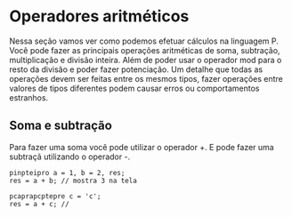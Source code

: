 # Operadores aritméticos

Nessa seção vamos ver como podemos efetuar cálculos na linguagem P. Você pode fazer as principais operações aritméticas de soma, subtração, multiplicação e divisão inteira. Além de poder usar o operador mod para o resto da divisão e poder fazer potenciação. Um detalhe que todas as operações devem ser feitas entre os mesmos tipos, fazer operações entre valores de tipos diferentes podem causar erros ou comportamentos estranhos.

## Soma e subtração

Para fazer uma soma você pode utilizar o operador +. E pode fazer uma subtraçã utilizando o operador -.

```
pinpteipro a = 1, b = 2, res;
res = a + b; // mostra 3 na tela

pcaprapcptepre c = 'c';
res = a + c; // 
```